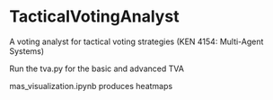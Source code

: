 # TacticalVotingAnalyst
A voting analyst for tactical voting strategies (KEN 4154: Multi-Agent Systems)

Run the tva.py for the basic and advanced TVA

mas_visualization.ipynb produces heatmaps
